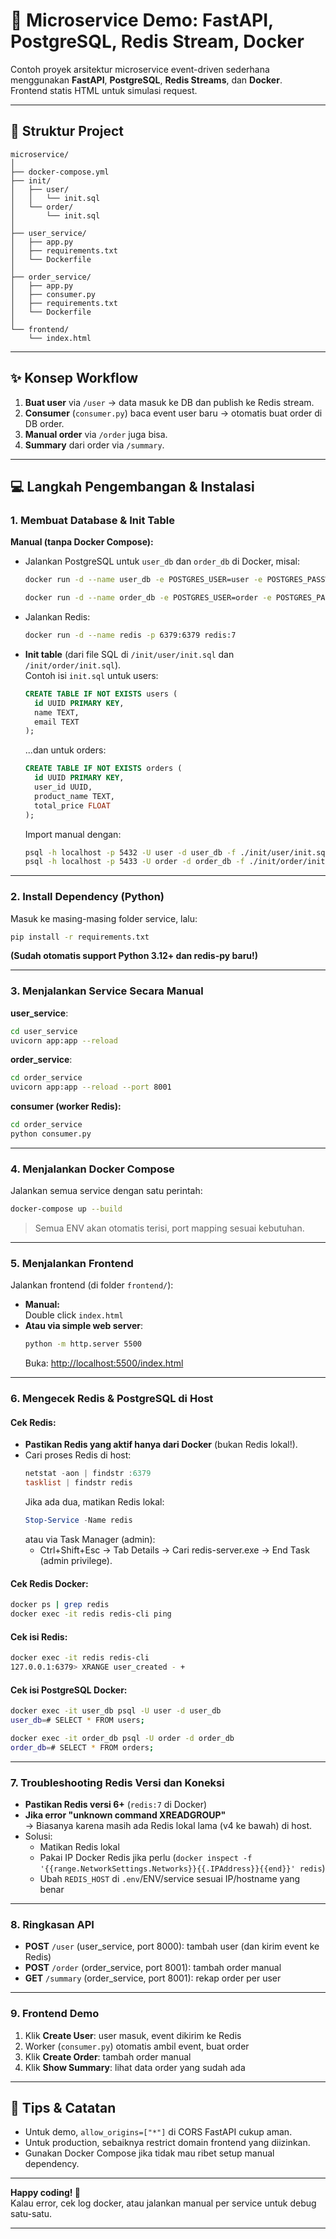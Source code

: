 
# 🚀 Microservice Demo: FastAPI, PostgreSQL, Redis Stream, Docker

Contoh proyek arsitektur microservice event-driven sederhana menggunakan **FastAPI**, **PostgreSQL**, **Redis Streams**, dan **Docker**.  
Frontend statis HTML untuk simulasi request.

---

## 📂 Struktur Project

```
microservice/
│
├── docker-compose.yml
├── init/
│   ├── user/
│   │   └── init.sql
│   └── order/
│       └── init.sql
│
├── user_service/
│   ├── app.py
│   ├── requirements.txt
│   └── Dockerfile
│
├── order_service/
│   ├── app.py
│   ├── consumer.py
│   ├── requirements.txt
│   └── Dockerfile
│
└── frontend/
    └── index.html
```

---

## ✨ **Konsep Workflow**

1. **Buat user** via `/user` → data masuk ke DB dan publish ke Redis stream.
2. **Consumer** (`consumer.py`) baca event user baru → otomatis buat order di DB order.
3. **Manual order** via `/order` juga bisa.
4. **Summary** dari order via `/summary`.

---

## 💻 Langkah Pengembangan & Instalasi

### 1. **Membuat Database & Init Table**

**Manual (tanpa Docker Compose):**

- Jalankan PostgreSQL untuk `user_db` dan `order_db` di Docker, misal:
    ```bash
    docker run -d --name user_db -e POSTGRES_USER=user -e POSTGRES_PASSWORD=userpass -e POSTGRES_DB=user_db -p 5432:5432 postgres:15

    docker run -d --name order_db -e POSTGRES_USER=order -e POSTGRES_PASSWORD=orderpass -e POSTGRES_DB=order_db -p 5433:5432 postgres:15
    ```
- Jalankan Redis:
    ```bash
    docker run -d --name redis -p 6379:6379 redis:7
    ```

- **Init table** (dari file SQL di `/init/user/init.sql` dan `/init/order/init.sql`).  
  Contoh isi `init.sql` untuk users:
    ```sql
    CREATE TABLE IF NOT EXISTS users (
      id UUID PRIMARY KEY,
      name TEXT,
      email TEXT
    );
    ```

  ...dan untuk orders:
    ```sql
    CREATE TABLE IF NOT EXISTS orders (
      id UUID PRIMARY KEY,
      user_id UUID,
      product_name TEXT,
      total_price FLOAT
    );
    ```

  Import manual dengan:
    ```bash
    psql -h localhost -p 5432 -U user -d user_db -f ./init/user/init.sql
    psql -h localhost -p 5433 -U order -d order_db -f ./init/order/init.sql
    ```

---

### 2. **Install Dependency (Python)**

Masuk ke masing-masing folder service, lalu:
```bash
pip install -r requirements.txt
```
**(Sudah otomatis support Python 3.12+ dan redis-py baru!)**

---

### 3. **Menjalankan Service Secara Manual**

**user_service**:
```bash
cd user_service
uvicorn app:app --reload
```

**order_service**:
```bash
cd order_service
uvicorn app:app --reload --port 8001
```

**consumer (worker Redis):**
```bash
cd order_service
python consumer.py
```

---

### 4. **Menjalankan Docker Compose**

Jalankan semua service dengan satu perintah:
```bash
docker-compose up --build
```
> Semua ENV akan otomatis terisi, port mapping sesuai kebutuhan.

---

### 5. **Menjalankan Frontend**

Jalankan frontend (di folder `frontend/`):

- **Manual:**  
  Double click `index.html`
- **Atau via simple web server**:
    ```bash
    python -m http.server 5500
    ```
  Buka: [http://localhost:5500/index.html](http://localhost:5500/index.html)

---

### 6. **Mengecek Redis & PostgreSQL di Host**

#### **Cek Redis:**
- **Pastikan Redis yang aktif hanya dari Docker** (bukan Redis lokal!).
- Cari proses Redis di host:
    ```powershell
    netstat -aon | findstr :6379
    tasklist | findstr redis
    ```
  Jika ada dua, matikan Redis lokal:
    ```powershell
    Stop-Service -Name redis
    ```
  atau via Task Manager (admin):
    - Ctrl+Shift+Esc → Tab Details → Cari redis-server.exe → End Task (admin privilege).

#### **Cek Redis Docker:**
```bash
docker ps | grep redis
docker exec -it redis redis-cli ping
```

#### **Cek isi Redis:**
```bash
docker exec -it redis redis-cli
127.0.0.1:6379> XRANGE user_created - +
```

#### **Cek isi PostgreSQL Docker:**
```bash
docker exec -it user_db psql -U user -d user_db
user_db=# SELECT * FROM users;
```
```bash
docker exec -it order_db psql -U order -d order_db
order_db=# SELECT * FROM orders;
```

---

### 7. **Troubleshooting Redis Versi dan Koneksi**

- **Pastikan Redis versi 6+** (`redis:7` di Docker)
- **Jika error "unknown command XREADGROUP"**  
  → Biasanya karena masih ada Redis lokal lama (v4 ke bawah) di host.
- Solusi:
    - Matikan Redis lokal
    - Pakai IP Docker Redis jika perlu (`docker inspect -f '{{range.NetworkSettings.Networks}}{{.IPAddress}}{{end}}' redis`)
    - Ubah `REDIS_HOST` di `.env`/ENV/service sesuai IP/hostname yang benar

---

### 8. **Ringkasan API**

- **POST** `/user` (user_service, port 8000): tambah user (dan kirim event ke Redis)
- **POST** `/order` (order_service, port 8001): tambah order manual
- **GET** `/summary` (order_service, port 8001): rekap order per user

---

### 9. **Frontend Demo**

1. Klik **Create User**: user masuk, event dikirim ke Redis
2. Worker (`consumer.py`) otomatis ambil event, buat order
3. Klik **Create Order**: tambah order manual
4. Klik **Show Summary**: lihat data order yang sudah ada

---

## 📝 **Tips & Catatan**

- Untuk demo, `allow_origins=["*"]` di CORS FastAPI cukup aman.
- Untuk production, sebaiknya restrict domain frontend yang diizinkan.
- Gunakan Docker Compose jika tidak mau ribet setup manual dependency.

---

**Happy coding! 🚀**  
Kalau error, cek log docker, atau jalankan manual per service untuk debug satu-satu.

---
